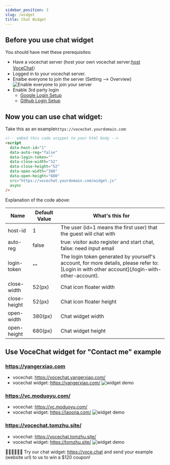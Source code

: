 ```yaml
---
sidebar_position: 3
slug: /widget
title: Chat Widget
---
```


## Before you use chat widget

You should have met these prerequisites:

- Have a vocechat server (host your own vocechat server:[host VoceChat](/install)）
- Logged in to your vocechat server.
- Enalbe everyone to join the server (Setting --> Overview)
  ![Enable everyone to join your server](image/setting.reg.everyone.png)
- Enable 3rd party login
  - [Google Login Setup](/setting/third_login/login-google)
  - [Github Login Setup](/setting/third_login/login-github)

## Now you can use chat widget:

Take this as an example`https://vocechat.yourdomain.com`:

```html
<!-- embed this code snippet to your html body -->
<script
  data-host-id="1"
  data-auto-reg="false"
  data-login-token=""
  data-close-width="52"
  data-close-height="52"
  data-open-width="380"
  data-open-height="680"
  src="https://vocechat.yourdomain.com/widget.js"
  async
/>
```

Explanation of the code above:

<table >
<thead >
  <tr><th scope="col">Name</th><th scope="col"  >Default Value</th><th scope="col"  >What's this for</th></tr>
</thead>
<tbody>
  <tr ><td >host-id</td><td >1</td><td >The user (id=1 means the first user) that the guest will chat with</td></tr>
  <tr ><td >auto-reg</td><td >false</td><td >true: visitor auto register and start chat, false: need input email</td></tr>
  <tr ><td >login-token</td><td >""</td><td >The login token generated by yourself's account, for more details, please refer to: [Login in with other account](/login-with-other-account).</td></tr>
  <tr ><td >close-width</td><td >52(px)</td><td >Chat icon floater width</td></tr>
  <tr ><td >close-height</td><td >52(px)</td><td >Chat icon floater height</td></tr>
  <tr ><td >open-width</td><td >380(px)</td><td >Chat widget width</td></tr>
  <tr ><td >open-height</td><td >680(px)</td><td >Chat widget height</td></tr>
</tbody>
</table>

## Use VoceChat widget for "Contact me" example

### https://yangerxiao.com

- vocechat: https://vocechat.yangerxiao.com/
- vocechat widget: https://yangerxiao.com/
  ![widget demo](image/widget.demo.tristan.jpeg)

### https://vc.moduoyu.com/

- vocechat: https://vc.moduoyu.com/
- vocechat widget: https://laoona.com/
  ![widget demo](image/widget.demo.shilei.png)

### https://vocechat.tomzhu.site/

- vocechat: https://vocechat.tomzhu.site/
- vocechat widget: https://tomzhu.site/
  ![widget demo](image/widget.demo.tom.png)

👏🏻👏🏻👏🏻
Try our chat widget: https://voce.chat and send your example (website url) to us to win a $120 coupon!
